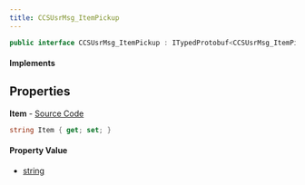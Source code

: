 ```yaml
---
title: CCSUsrMsg_ItemPickup
---
```


```csharp
public interface CCSUsrMsg_ItemPickup : ITypedProtobuf<CCSUsrMsg_ItemPickup>, INativeHandle, INetMessage<CCSUsrMsg_ItemPickup>, IDisposable
```

#### Implements

## Properties

**Item** - [Source Code](https://github.com/swiftly-solution/swiftlys2/blob/master/managed/src/SwiftlyS2.Generated/Protobufs/Interfaces/CCSUsrMsg_ItemPickup.cs#L18)

```csharp
string Item { get; set; }
```

#### Property Value

- [string](https://learn.microsoft.com/dotnet/api/system.string)


